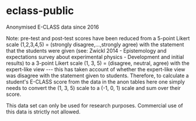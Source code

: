 # eclass-public

Anonymised E-CLASS data since 2016

Note: pre-test and post-test scores have been reduced from a 5-point Likert scale (1,2,3,4,5) = (strongly disagree,...,strongly agree) with the statement that the students were given
(see: Zwickl 2014 - Epistemology and expectations survey about experimental physics - Development and initial results)
to a 3-point Likert scale (1, 3, 5) = (disagree, neutral, agree) with the expert-like view --- this has taken account of whether the expert-like view was disagree with the statement given to students.
Therefore, to calculate a student's E-CLASS score from the data in the anon tables here one simply needs to convert the (1, 3, 5) scale to a (-1, 0, 1) scale and sum over their score.


This data set can only be used for research purposes. Commercial use of this data is strictly not allowed.
